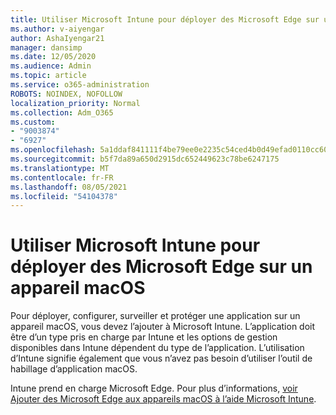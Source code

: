 ```yaml
---
title: Utiliser Microsoft Intune pour déployer des Microsoft Edge sur un appareil macOS
ms.author: v-aiyengar
author: AshaIyengar21
manager: dansimp
ms.date: 12/05/2020
ms.audience: Admin
ms.topic: article
ms.service: o365-administration
ROBOTS: NOINDEX, NOFOLLOW
localization_priority: Normal
ms.collection: Adm_O365
ms.custom:
- "9003874"
- "6927"
ms.openlocfilehash: 5a1ddaf841111f4be79ee0e2235c54ced4b0d49efad0110cc609441db5b20800
ms.sourcegitcommit: b5f7da89a650d2915dc652449623c78be6247175
ms.translationtype: MT
ms.contentlocale: fr-FR
ms.lasthandoff: 08/05/2021
ms.locfileid: "54104378"
---
```

# <a name="use-microsoft-intune-to-deploy-microsoft-edge-to-a-macos-device"></a>Utiliser Microsoft Intune pour déployer des Microsoft Edge sur un appareil macOS

Pour déployer, configurer, surveiller et protéger une application sur un appareil macOS, vous devez l’ajouter à Microsoft Intune. L’application doit être d’un type pris en charge par Intune et les options de gestion disponibles dans Intune dépendent du type de l’application. L’utilisation d’Intune signifie également que vous n’avez pas besoin d’utiliser l’outil de habillage d’application macOS.

Intune prend en charge Microsoft Edge. Pour plus d’informations, [voir Ajouter des Microsoft Edge aux appareils macOS à l’aide Microsoft Intune](https://go.microsoft.com/fwlink/?linkid=2134949).